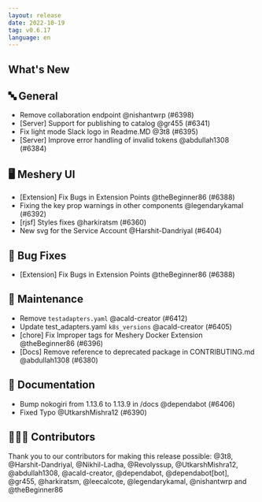 ```yaml
---
layout: release
date: 2022-10-19
tag: v0.6.17
language: en
---
```


## What's New

## 🔤 General

- Remove collaboration endpoint @nishantwrp (#6398)
- [Server] Support for publishing to catalog @gr455 (#6341)
- Fix light mode Slack logo in Readme.MD @3t8 (#6395)
- [Server] Improve error handling of invalid tokens @abdullah1308 (#6384)

## 🖥 Meshery UI

- [Extension] Fix Bugs in Extension Points @theBeginner86 (#6388)
- Fixing the key prop warnings in other components @legendarykamal (#6392)
- [rjsf] Styles fixes @harkiratsm (#6360)
- New svg for the Service Account @Harshit-Dandriyal (#6404)

## 🐛 Bug Fixes

- [Extension] Fix Bugs in Extension Points @theBeginner86 (#6388)

## 🧰 Maintenance

- Remove `testadapters.yaml` @acald-creator (#6412)
- Update test_adapters.yaml `k8s_versions` @acald-creator (#6405)
- [chore] Fix Improper tags for Meshery Docker Extension @theBeginner86 (#6396)
- [Docs] Remove reference to deprecated package in CONTRIBUTING.md @abdullah1308 (#6380)

## 📖 Documentation

- Bump nokogiri from 1.13.6 to 1.13.9 in /docs @dependabot (#6406)
- Fixed Typo @UtkarshMishra12 (#6390)

## 👨🏽‍💻 Contributors

Thank you to our contributors for making this release possible:
@3t8, @Harshit-Dandriyal, @Nikhil-Ladha, @Revolyssup, @UtkarshMishra12, @abdullah1308, @acald-creator, @dependabot, @dependabot[bot], @gr455, @harkiratsm, @leecalcote, @legendarykamal, @nishantwrp and @theBeginner86
